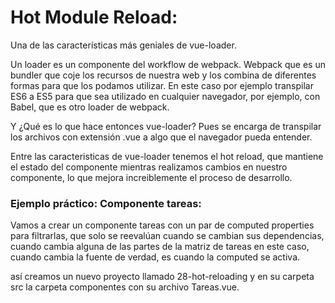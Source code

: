 # Hot Module Reload:

Una de las características más geniales de vue-loader.

Un loader es un componente del workflow de webpack. Webpack que es un bundler que coje los recursos de nuestra web y los combina de diferentes formas para que los podamos utilizar. En este caso por ejemplo transpilar ES6 a ES5 para que sea utilizado en cualquier navegador, por ejemplo, con Babel, que es otro loader de webpack.

Y ¿Qué es lo que hace entonces vue-loader? Pues se encarga de transpilar los archivos con extensión .vue a algo que el navegador pueda entender.

Entre las caracteristicas de vue-loader tenemos el hot reload, que mantiene el estado del componente mientras realizamos cambios en nuestro componente, lo que mejora increiblemente el proceso de desarrollo. 

### Ejemplo práctico: Componente tareas:

Vamos a crear un componente tareas con un par de computed properties para filtrarlas, que solo se reevalúan cuando se cambian sus dependencias, cuando cambia alguna de las partes de la matriz de tareas en este caso, cuando cambia la fuente de verdad, es cuando la computed se activa.

así creamos un nuevo proyecto llamado 28-hot-reloading y en su carpeta src la carpeta componentes con su archivo Tareas.vue.
